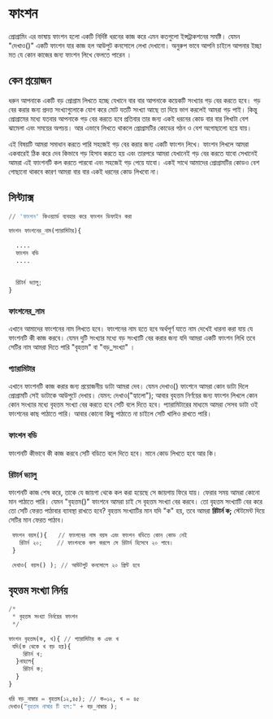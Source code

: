 # ফাংশন
প্রোগ্রামিং এর ভাষায় ফাংশন হলো একটি নির্দিষ্ট ধরনের কাজ করে এমন কতগুলো ইন্সট্রাকশনের সমষ্টি। যেমন "দেখাও()" একটি ফাংশন যার কাজ হল আউপুট কনসোলে লেখা দেখানো। অনুরুপ ভাবে আপনি চাইলে আপনার ইচ্ছা মত যে কোন কাজের জন্য ফাংশন লিখে ফেলতে পারেন ।

## কেন প্রয়োজন
ধরুন আপনাকে একটি বড় প্রোগ্রাম লিখতে হচ্ছে যেখানে বার বার আপনাকে কয়েকটি সংখ্যার গড় বের করতে হবে। গড় বের করার জন্য প্রদত্ত সংখ্যাগুলোকে যোগ করে মোট যতটি সংখ্যা আছে তা দিয়ে ভাগ করলেই আমরা গড় পাই। কিন্তু প্রোগ্রামের মধ্যে যতবার আপনাকে গড় বের করতে হবে প্রতিবার তার জন্য একই ধরনের কোড বার বার লিখাটা বেশ ঝামেলা এবং সময়ের অপচয়। আর এভাবে লিখতে থাকলে প্রোগ্রামটির কোডের গঠন ও বেশ অগোছালো হয়ে যায়।

এই বিষয়টি আমরা সমাধান করতে পারি সহজেই গড় বের করার জন্য একটি ফাংশন লিখে। ফাংশন লিখলে আমরা একবারেই ঠিক করে দেব কিভাবে গড় হিসাব করতে হয় এবং তারপরে আমরা যেখানেই গড় বের করতে যাবো সেখানেই আমরা এই ফাংশনটি কল করতে পারবো এবং সহজেই গড় পেয়ে যাবো। একই সাথে আমাদের প্রোগ্রামটির কোডও বেশ গোছানো থাকবে কারণ আমরা বার বার একই ধরনের কোড লিখবো না।

## সিন্ট্যাক্স
```py
// 'ফাংশন' কিওয়্যার্ড ব্যবহার করে ফাংশন ডিফাইন করা

ফাংশন ফাংশনের_নাম(প্যারামিটার){

  ....
  ফাংশন বডি
  ....


  রিটার্ন ভ্যালু;
}
```

### ফাংশনের_নাম
এখানে আমাদের ফাংশনের নাম লিখতে হবে। ফাংশনের নাম হতে হবে অর্থপূর্ণ যাতে নাম দেখেই ধারনা করা যায় যে ফাংশনটি কী কাজ করবে। যেমন দুটি সংখ্যার মধ্যে বড় সংখ্যাটি বের করার জন্য যদি আমরা একটি ফাংশন লিখি তবে সেটির নাম আমরা দিতে পারি "বৃহত্তম" বা "বড়_সংখ্যা" ।

### প্যারামিটার
এখানে ফাংশনটি কাজ করার জন্য প্রয়োজনীয় ডাটা আমরা দেব। যেমন দেখাও() ফাংশনে আমরা কোন ডাটা দিলে প্রোগ্রামটি সেই ডাটাকে আউপুটে দেখায়। যেমন: দেখাও("হ্যালো");
আবার বৃহত্তম নির্ণয়ের জন্য ফাংশন লিখলে কোন কোন সংখ্যার মধ্যে বৃহত্তম সংখ্যা বের করতে হবে সেটি বলে দিতে হবে। প্যারামিটারের মাধ্যমে আমরা সেসব ডাটা ওই ফাংশনের কাছ পাঠাতে পারি। আবার কোনো কিছু পাঠাতে না চাইলে সেটি খালিও রাখতে পারি।

### ফাংশন বডি
ফাংশনটি কীভাবে কী কাজ করবে সেটি বডিতে বলে দিতে হবে। মানে কোড লিখতে হবে আর কি।

### রিটার্ন ভ্যালু
ফাংশনটি কাজ শেষ করে, তাকে যে জায়গা থেকে কল করা হয়েছে সে জায়গায় ফিরে যায়। ফেরার সময় আমরা কোনো মান পাঠাতে পারি। যেমন "বৃহত্তম()" ফাংশনে আমরা চাই সে বৃহত্তম সংখ্যা বের করবে। তো বৃহত্তম সংখ্যাটি বের করে তো সেটি ফেরত পাঠাবার ব্যাবস্থা রাখতে হবে? বৃহত্তম সংখ্যাটির মান যদি "ক" হয়, তবে আমরা <b>রিটার্ন ক;</b> স্টেটমেন্ট দিয়ে সেটির মান ফেরত পাঠাব।

```py
 ফাংশন বয়স(){   // ফাংশনের নাম বয়স এবং ফাংশন বডিতে কোন কোড নেই
   রিটার্ন ২০;    // ফাংশনকে কল করলে সে রিটার্ন হিসেবে ২০ পাবে।
 }

 দেখাও( বয়স() ); // আউটপুট কনসোলে ২০ প্রিন্ট হবে
```

## বৃহত্তম সংখ্যা নির্নয়
```py
/*
 * বৃহত্তম সংখ্যা নির্নয়ের ফাংশন
 */

ফাংশন বৃহত্তম(ক, খ){ // প্যারামিটার ক এবং খ
 যদি(ক থেকে খ বড় হয়){
    রিটার্ন খ;
  }নাহলে{
    রিটার্ন ক;
  }
}

ধরি বড়_নাম্বার = বৃহত্তম(১২,৪৫); // ক=১২, খ = ৪৫
দেখাও("বৃহত্তম নাস্বার টি হল:" + বড়_নাম্বার );
```

